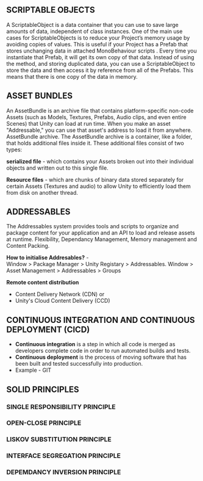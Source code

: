 ## SCRIPTABLE OBJECTS

A ScriptableObject is a data container that you can use to save large amounts of data, independent of class instances. 
One of the main use cases for ScriptableObjects is to reduce your Project’s memory usage by avoiding copies of values. 
This is useful if your Project has a Prefab that stores unchanging data in attached MonoBehaviour scripts .
Every time you instantiate that Prefab, it will get its own copy of that data. 
Instead of using the method, and storing duplicated data, you can use a ScriptableObject to store the data and then access it by reference from all of the Prefabs. 
This means that there is one copy of the data in memory.

## ASSET BUNDLES

An AssetBundle is an archive file that contains platform-specific non-code Assets (such as Models, Textures, Prefabs, Audio clips, and even entire Scenes) that Unity can load at run time.  When you make an asset "Addressable," you can use that asset's address to load it from anywhere.
AssetBundle archive. The AssetBundle archive is a container, like a folder, that holds additional files inside it. These additional files consist of two types:

**serialized file** - which contains your Assets broken out into their individual objects and written out to this single file.

**Resource files** -  which are chunks of binary data stored separately for certain Assets (Textures and audio) to allow Unity to efficiently load them from disk on another thread.


## ADDRESSABLES

The Addressables system provides tools and scripts to organize and package content for your application and an API to load and release assets at runtime. 
Flexibility, Dependancy Management, Memory management and Content Packing.

**How to initialise Addresables?** -   
Window > Package Manager  > Unity Registary > Addressables.
Window > Asset Management > Addressables > Groups

**Remote content distribution**
 - Content Delivery Network (CDN) or 
 - Unity's Cloud Content Delivery (CCD)

## CONTINUOUS INTEGRATION AND CONTINUOUS DEPLOYMENT (CICD)
 - **Continuous integration** is a step in which all code is merged as developers complete code in order to run automated builds and tests. 
 - **Continuous deployment** is the process of moving software that has been built and tested successfully into production.
 - Example - GIT

## SOLID PRINCIPLES

### SINGLE RESPONSIBILITY PRINCIPLE
### OPEN-CLOSE PRINCIPLE
### LISKOV SUBSTITUTION PRINCIPLE
### INTERFACE SEGREGATION PRINCIPLE
### DEPEMDANCY INVERSION PRINCIPLE


